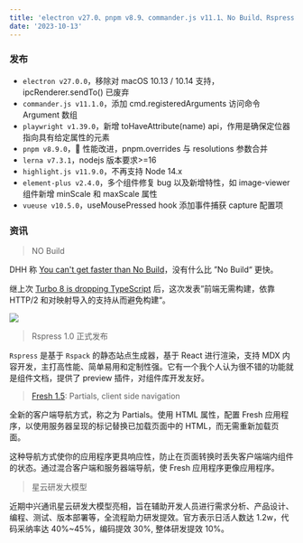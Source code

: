 ```yaml
---
title: 'electron v27.0、pnpm v8.9、commander.js v11.1、No Build、Rspress'
date: '2023-10-13'
---
```


### 发布

- `electron v27.0.0`，移除对 macOS 10.13 / 10.14 支持，ipcRenderer.sendTo() 已废弃
- `commander.js v11.1.0`，添加 cmd.registeredArguments 访问命令 Argument 数组
- `playwright v1.39.0`，新增 toHaveAttribute(name) api，作用是确保定位器指向具有给定属性的元素
- `pnpm v8.9.0`，🚀 性能改进，pnpm.overrides 与 resolutions 参数合并
- `lerna v7.3.1`，nodejs 版本要求>=16
- `highlight.js v11.9.0`，不再支持 Node 14.x
- `element-plus v2.4.0`，多个组件修复 bug 以及新增特性，如 image-viewer 组件新增 minScale 和 maxScale 属性
- `vueuse v10.5.0`，useMousePressed hook 添加事件捕获 capture 配置项

### 资讯

> NO Build

DHH 称 [You can't get faster than No Build](https://world.hey.com/dhh/you-can-t-get-faster-than-no-build-7a44131c)，没有什么比 ”No Build“ 更快。

继上次 [Turbo 8 is dropping TypeScript](https://world.hey.com/dhh/turbo-8-is-dropping-typescript-70165c01) 后，这次发表”前端无需构建，依靠 HTTP/2 和对映射导入的支持从而避免构建“。

![](https://world.hey.com/dhh/7a44131c/representations/eyJfcmFpbHMiOnsibWVzc2FnZSI6IkJBaHNLd2V6Q3ZoUyIsImV4cCI6bnVsbCwicHVyIjoiYmxvYl9pZCJ9fQ==--4372628196553a29fb7e73f33076fec58373c39d/eyJfcmFpbHMiOnsibWVzc2FnZSI6IkJBaDdDam9MWm05eWJXRjBTU0lJYW5CbkJqb0dSVlE2RkhKbGMybDZaVjkwYjE5c2FXMXBkRnNIYVFLQUIya0NBQVU2REhGMVlXeHBkSGxwU3pvTGJHOWhaR1Z5ZXdZNkNYQmhaMlV3T2cxamIyRnNaWE5qWlZRPSIsImV4cCI6bnVsbCwicHVyIjoidmFyaWF0aW9uIn19--0b5e092e6240e14fab357b4c1013c9a0c881ff87/no-build-speed.jpg)

> Rspress 1.0 正式发布

`Rspress` 是基于 `Rspack` 的静态站点生成器，基于 React 进行渲染，支持 MDX 内容开发，主打高性能、简单易用和定制性强。它有一个我个人认为很不错的功能就是组件文档，提供了 preview 插件，对组件库开发友好。

> [Fresh 1.5](https://deno.com/blog/fresh-1.5): Partials, client side navigation

全新的客户端导航方式，称之为 Partials。使用 HTML 属性，配置 Fresh 应用程序，以使用服务器呈现的标记替换已加载页面中的 HTML，而无需重新加载页面。

这种导航方式使你的应用程序更具响应性，防止在页面转换时丢失客户端端内组件的状态。通过混合客户端和服务器端导航，使 Fresh 应用程序更像应用程序。

> 星云研发大模型

近期中兴通讯星云研发大模型亮相，旨在辅助开发人员进行需求分析、产品设计、编程、测试、版本部署等，全流程助力研发提效。官方表示日活人数达 1.2w，代码采纳率达 40%~45%，编码提效 30%, 整体研发提效 10%。
